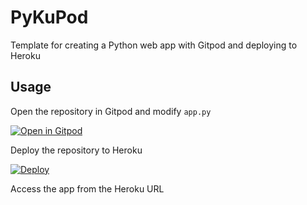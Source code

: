 # PyKuPod

Template for creating a Python web app with Gitpod and deploying to Heroku

## Usage

Open the repository in Gitpod and modify `app.py` 

[![Open in Gitpod](https://gitpod.io/button/open-in-gitpod.svg)](https://gitpod-redirect.herokuapp.com/)

Deploy the repository to Heroku

[![Deploy](https://www.herokucdn.com/deploy/button.svg)](https://heroku.com/deploy)


Access the app from the Heroku URL

